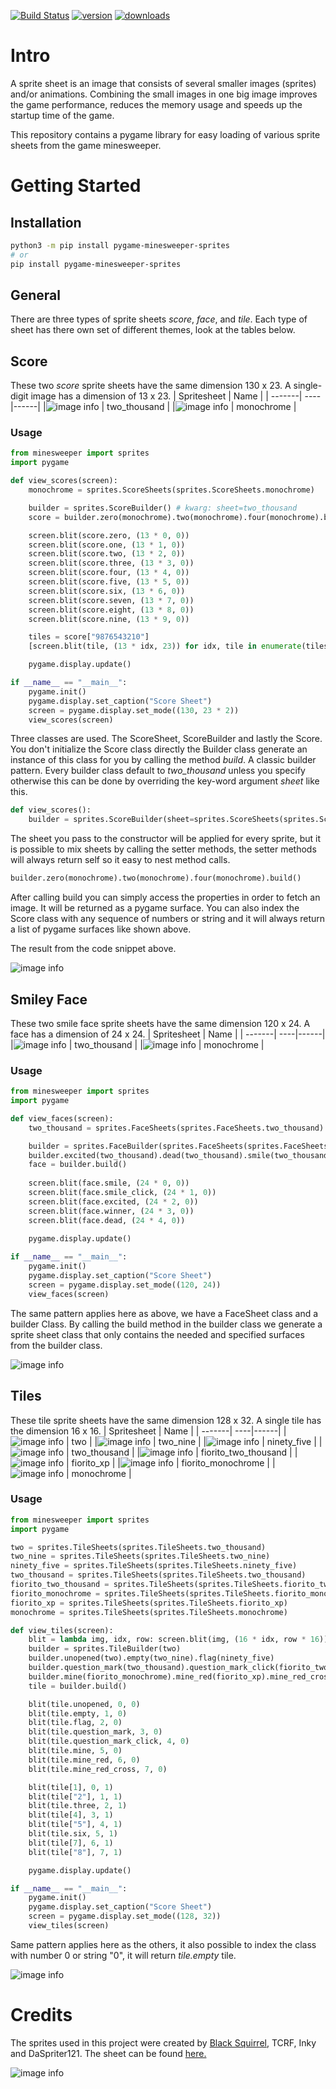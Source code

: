 [![Build Status](https://dev.azure.com/andreasisnes/Elitekollektivet/_apis/build/status/Elitekollektivet.Minesweeper.Sprites?branchName=master)](https://dev.azure.com/andreasisnes/Elitekollektivet/_build/latest?definitionId=12&branchName=master)
[![version](https://img.shields.io/pypi/v/pygame-minesweeper-sprites)](https://pypi.org/project/pygame-minesweeper-sprites/)
[![downloads](https://img.shields.io/pypi/dd/pygame-minesweeper-sprites)](https://pypi.org/project/pygame-minesweeper-sprites/)

# Intro
A sprite sheet is an image that consists of several smaller images (sprites) and/or animations. Combining the small images in one big image improves the game performance, reduces the memory usage and speeds up the startup time of the game.

This repository contains a pygame library for easy loading of various sprite sheets from the game minesweeper.

# Getting Started

## Installation

```bash
python3 -m pip install pygame-minesweeper-sprites
# or
pip install pygame-minesweeper-sprites
```

## General
There are three types of sprite sheets *score*, *face*, and *tile*. Each type of sheet has there own set of different themes, look at the tables below.

## Score
These two *score* sprite sheets have the same dimension 130 x 23. A single-digit image has a dimension of 13 x 23.
| Spritesheet | Name |
| -------| ----|------|
|![image info](./minesweeper/images/scores/2000.png) | two_thousand |
|![image info](./minesweeper/images/scores/monochrome.png) | monochrome |

### Usage
```python
from minesweeper import sprites
import pygame

def view_scores(screen):
    monochrome = sprites.ScoreSheets(sprites.ScoreSheets.monochrome)

    builder = sprites.ScoreBuilder() # kwarg: sheet=two_thousand
    score = builder.zero(monochrome).two(monochrome).four(monochrome).build()

    screen.blit(score.zero, (13 * 0, 0))
    screen.blit(score.one, (13 * 1, 0))
    screen.blit(score.two, (13 * 2, 0))
    screen.blit(score.three, (13 * 3, 0))
    screen.blit(score.four, (13 * 4, 0))
    screen.blit(score.five, (13 * 5, 0))
    screen.blit(score.six, (13 * 6, 0))
    screen.blit(score.seven, (13 * 7, 0))
    screen.blit(score.eight, (13 * 8, 0))
    screen.blit(score.nine, (13 * 9, 0))

    tiles = score["9876543210"]
    [screen.blit(tile, (13 * idx, 23)) for idx, tile in enumerate(tiles)]

    pygame.display.update()

if __name__ == "__main__":
    pygame.init()
    pygame.display.set_caption("Score Sheet")
    screen = pygame.display.set_mode((130, 23 * 2))
    view_scores(screen)
```
Three classes are used. The ScoreSheet, ScoreBuilder and lastly the Score. You don't initialize the Score class directly the Builder class generate an instance of this class for you by calling the method *build*. A classic builder pattern. Every builder class default to *two_thousand* unless you specify otherwise this can be done by overriding the key-word argument *sheet* like this.

```python
def view_scores():
    builder = sprites.ScoreBuilder(sheet=sprites.ScoreSheets(sprites.ScoreSheets.monochrome))
```
The sheet you pass to the constructor will be applied for every sprite, but it is possible to mix sheets by calling the setter methods, the setter methods will always return self so it easy to nest method calls.

```python
builder.zero(monochrome).two(monochrome).four(monochrome).build()
```
After calling build you can simply access the properties in order to fetch an image. It will be returned as a pygame surface. You can also index the Score class with any sequence of numbers or string and it will always return a list of pygame surfaces like shown above.

The result from the code snippet above.

![image info](./screenshots/score.png)



## Smiley Face
These two smile face sprite sheets have the same dimension 120 x 24. A face has a dimension of 24 x 24.
| Spritesheet | Name |
| -------| ----|------|
|![image info](./minesweeper/images/faces/2000.png) | two_thousand |
|![image info](./minesweeper/images/faces/monochrome.png) | monochrome |

### Usage
```python
from minesweeper import sprites
import pygame

def view_faces(screen):
    two_thousand = sprites.FaceSheets(sprites.FaceSheets.two_thousand)

    builder = sprites.FaceBuilder(sprites.FaceSheets(sprites.FaceSheets.monochrome))
    builder.excited(two_thousand).dead(two_thousand).smile(two_thousand).build()
    face = builder.build()
    
    screen.blit(face.smile, (24 * 0, 0))
    screen.blit(face.smile_click, (24 * 1, 0))
    screen.blit(face.excited, (24 * 2, 0))
    screen.blit(face.winner, (24 * 3, 0))
    screen.blit(face.dead, (24 * 4, 0))
    
    pygame.display.update()

if __name__ == "__main__":
    pygame.init()
    pygame.display.set_caption("Score Sheet")
    screen = pygame.display.set_mode((120, 24))
    view_faces(screen)
```

The same pattern applies here as above, we have a FaceSheet class and a builder Class. By calling the build method in the builder class we generate a sprite sheet class that only contains the needed and specified surfaces from the builder class.

![image info](./screenshots/face.png)

## Tiles
These tile sprite sheets have the same dimension 128 x 32. A single tile has the dimension 16 x 16.
| Spritesheet | Name |
| -------| ----|------|
|![image info](./minesweeper/images/tiles/2.0.png) | two |
|![image info](./minesweeper/images/tiles/2.9.png) | two_nine |
|![image info](./minesweeper/images/tiles/95.png) | ninety_five |
|![image info](./minesweeper/images/tiles/2000.png) | two_thousand |
|![image info](./minesweeper/images/tiles/fiorito-2000.png) | fiorito_two_thousand |
|![image info](./minesweeper/images/tiles/fiorito-xp.png) | fiorito_xp |
|![image info](./minesweeper/images/tiles/fiorito-monochrome.png) | fiorito_monochrome |
|![image info](./minesweeper/images/tiles/monochrome.png) | monochrome |

### Usage
```python
from minesweeper import sprites
import pygame

two = sprites.TileSheets(sprites.TileSheets.two_thousand)
two_nine = sprites.TileSheets(sprites.TileSheets.two_nine)
ninety_five = sprites.TileSheets(sprites.TileSheets.ninety_five)
two_thousand = sprites.TileSheets(sprites.TileSheets.two_thousand)
fiorito_two_thousand = sprites.TileSheets(sprites.TileSheets.fiorito_two_thousand)
fiorito_monochrome = sprites.TileSheets(sprites.TileSheets.fiorito_monochrome)
fiorito_xp = sprites.TileSheets(sprites.TileSheets.fiorito_xp)
monochrome = sprites.TileSheets(sprites.TileSheets.monochrome)

def view_tiles(screen):
    blit = lambda img, idx, row: screen.blit(img, (16 * idx, row * 16))
    builder = sprites.TileBuilder(two)
    builder.unopened(two).empty(two_nine).flag(ninety_five)
    builder.question_mark(two_thousand).question_mark_click(fiorito_two_thousand)
    builder.mine(fiorito_monochrome).mine_red(fiorito_xp).mine_red_cross(monochrome)
    tile = builder.build()

    blit(tile.unopened, 0, 0)
    blit(tile.empty, 1, 0)
    blit(tile.flag, 2, 0)
    blit(tile.question_mark, 3, 0)
    blit(tile.question_mark_click, 4, 0)
    blit(tile.mine, 5, 0)
    blit(tile.mine_red, 6, 0)
    blit(tile.mine_red_cross, 7, 0)

    blit(tile[1], 0, 1)
    blit(tile["2"], 1, 1)
    blit(tile.three, 2, 1)
    blit(tile[4], 3, 1)
    blit(tile["5"], 4, 1)
    blit(tile.six, 5, 1)
    blit(tile[7], 6, 1)
    blit(tile["8"], 7, 1)

    pygame.display.update()

if __name__ == "__main__":
    pygame.init()
    pygame.display.set_caption("Score Sheet")
    screen = pygame.display.set_mode((128, 32))
    view_tiles(screen)
```

Same pattern applies here as the others, it also possible to index the class with number 0 or string "0", it will return *tile.empty* tile.  

![image info](./screenshots/tile.png)

# Credits

The sprites used in this project were created by [Black Squirrel](https://www.spriters-resource.com/submitter/Black+Squirrel/), TCRF, Inky and DaSpriter121. The sheet can be found [here.](https://www.spriters-resource.com/pc_computer/minesweeper/sheet/19849/)

![image info](./minesweeper/images/minesweeper-sprites.png)
